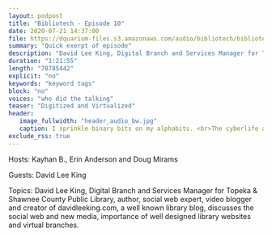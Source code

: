 ```yaml
---
layout: podpost
title: "Bibliotech - Episode 10"
date: 2020-07-21 14:37:00
file: https://dquarium-files.s3.amazonaws.com/audio/bibliotech/bibliotech10.mp3
summary: "Quick exerpt of episode"
description: "David Lee King, Digital Branch and Services Manager for Topeka & Shawnee County Public Library, author, social web expert, video blogger and creator of davidleeking.com, a well known library blog, discusses the social web and new media, importance of well designed library websites and virtual branches."
duration: "1:21:55"
length: "78785442"
explicit: "no"
keywords: "keyword tags"
block: "no"
voices: "who did the talking"
teaser: "Digitized and Virtualized"
header:
   image_fullwidth: "header_audio_bw.jpg"
   caption: I sprinkle binary bits on my alphabits. <br>The cyberlife and times of Kayhan B, digital librarian extraordinaire, podcaster and all around nice guy.
exclude_rss: true
---
```


Hosts: Kayhan B., Erin Anderson and Doug Mirams

Guests: David Lee King

Topics: David Lee King, Digital Branch and Services Manager for Topeka & Shawnee County Public Library, author, social web expert, video blogger and creator of davidleeking.com, a well known library blog, discusses the social web and new media, importance of well designed library websites and virtual branches.
